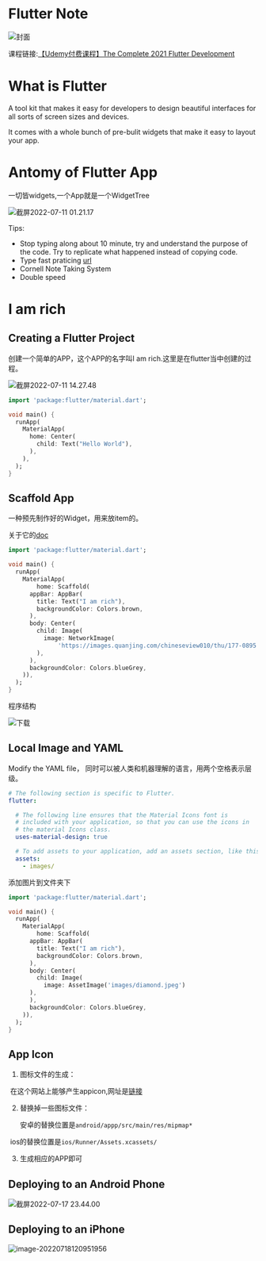 # Flutter Note

![封面](https://raw.githubusercontent.com/Karllzy/imagebed/main/img/%E6%88%AA%E5%B1%8F2022-07-11%2000.49.37-20220711011420090.png)

课程链接:[【Udemy付费课程】The Complete 2021 Flutter Development](https://www.bilibili.com/video/BV1ku411v71e?p=2&vd_source=67ddbc392c924ceab4554b5bc519d39a)

# What is Flutter

A tool kit that makes it easy for developers to design beautiful interfaces for all sorts of screen sizes and devices.

It comes with a whole bunch of pre-bulit widgets that make it easy to layout your app.	

# Antomy of Flutter App

一切皆widgets,一个App就是一个WidgetTree

![截屏2022-07-11 01.21.17](https://raw.githubusercontent.com/Karllzy/imagebed/main/img/%E6%88%AA%E5%B1%8F2022-07-11%2001.21.17.png)

Tips:

- Stop typing along about 10 minute, try and understand the purpose of the code. Try to replicate what happened  instead of copying code.
- Type fast praticing [url](keybr.com)
- Cornell Note Taking System
- Double speed

# I am rich

## Creating a Flutter Project

创建一个简单的APP，这个APP的名字叫I am rich.这里是在flutter当中创建的过程。

![截屏2022-07-11 14.27.48](https://raw.githubusercontent.com/Karllzy/imagebed/main/img/%E6%88%AA%E5%B1%8F2022-07-11%2014.27.48.png)

```dart
import 'package:flutter/material.dart';

void main() {
  runApp(
    MaterialApp(
      home: Center(
        child: Text("Hello World"),
      ),
    ),
  );
}
```

## Scaffold App

一种预先制作好的Widget，用来放item的。

关于它的[doc](https://docs-flutter-io.firebaseapp.com/flutter/material/Scaffold-class.html)

```dart
import 'package:flutter/material.dart';

void main() {
  runApp(
    MaterialApp(
        home: Scaffold(
      appBar: AppBar(
        title: Text("I am rich"),
        backgroundColor: Colors.brown,
      ),
      body: Center(
        child: Image(
          image: NetworkImage(
              'https://images.quanjing.com/chineseview010/thu/177-0895.jpg'),
        ),
      ),
      backgroundColor: Colors.blueGrey,
    )),
  );
}
```

程序结构

![下载](https://raw.githubusercontent.com/Karllzy/imagebed/main/img/%E4%B8%8B%E8%BD%BD.png)

## Local Image and YAML

Modify the YAML file， 同时可以被人类和机器理解的语言，用两个空格表示层级。

```yaml
# The following section is specific to Flutter.
flutter:

  # The following line ensures that the Material Icons font is
  # included with your application, so that you can use the icons in
  # the material Icons class.
  uses-material-design: true

  # To add assets to your application, add an assets section, like this:
  assets:
    - images/
```

添加图片到文件夹下

```dart
import 'package:flutter/material.dart';

void main() {
  runApp(
    MaterialApp(
        home: Scaffold(
      appBar: AppBar(
        title: Text("I am rich"),
        backgroundColor: Colors.brown,
      ),
      body: Center(
        child: Image(
          image: AssetImage('images/diamond.jpeg')
      ),
      ),
      backgroundColor: Colors.blueGrey,
    )),
  );
}
```

## App Icon

1. 图标文件的生成：

​		在这个网站上能够产生appicon,网址是[链接](https://appicon.co)

2. 替换掉一些图标文件：

   安卓的替换位置是`android/appp/src/main/res/mipmap*`

​		ios的替换位置是`ios/Runner/Assets.xcassets/`

3. 生成相应的APP即可

## Deploying to an Android Phone

![截屏2022-07-17 23.44.00](https://raw.githubusercontent.com/Karllzy/imagebed/main/img/%E6%88%AA%E5%B1%8F2022-07-17%2023.44.00.png)

## Deploying to an iPhone

![image-20220718120951956](https://raw.githubusercontent.com/Karllzy/imagebed/main/img/image-20220718120951956.png)

